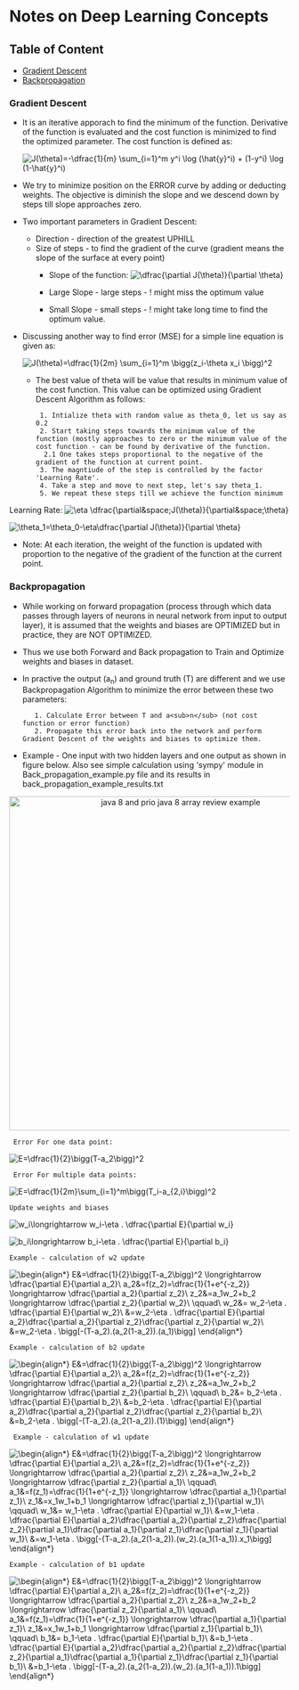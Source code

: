 # Notes on Deep Learning Concepts

## Table of Content
  * [Gradient Descent](#gradient-descent)
  * [Backpropagation](#backpropagation)

### Gradient Descent
  * It is an iterative apporach to find the minimum of the function. Derivative of the function is evaluated and the cost function is minimized to find the optimized parameter. The cost function is defined as:
      
      ![J(\theta)=-\dfrac{1}{m} \sum_{i=1}^m y^i \log (\hat{y}^i) + (1-y^i) \log (1-\hat{y}^i)](https://latex.codecogs.com/svg.latex?J(\theta)=-\dfrac{1}{m}&space;\sum_{i=1}^m&space;y^i&space;\log&space;(\hat{y}^i)&space;&plus;&space;(1-y^i)&space;\log&space;(1-\hat{y}^i))
  * We try to minimize position on the ERROR curve by adding or deducting weights. The objective is diminish the slope and we descend down by steps till slope approaches zero.
  * Two important parameters in Gradient Descent:
    * Direction - direction of the greatest UPHILL
    * Size of steps - to find the gradient of the curve (gradient means the slope of the surface at every point)
      * Slope of the function: 
        ![\dfrac{\partial J(\theta)}{\partial \theta}](https://latex.codecogs.com/svg.latex?\dfrac{\partial&space;J(\theta)}{\partial&space;\theta})

      * Large Slope - large steps - ! might miss the optimum value
      * Small Slope - small steps - ! might take long time to find the optimum value.
  * Discussing another way to find error (MSE) for a simple line equation is given as:
  
    ![J(\theta)=\dfrac{1}{2m} \sum_{i=1}^m \bigg(z_i-\theta x_i \bigg)^2 ](https://latex.codecogs.com/svg.latex?J(\theta)=\dfrac{1}{2m}&space;\sum_{i=1}^m&space;\bigg(z_i-\theta&space;x_i&space;\bigg)^2)
    * The best value of theta will be value that results in minimum value of the cost function. This value can be optimized using Gradient Descent Algorithm as follows:
    
      ```
       1. Intialize theta with random value as theta_0, let us say as 0.2
       2. Start taking steps towards the minimum value of the function (mostly approaches to zero or the minimum value of the cost function - can be found by derivative of the function.
        2.1 One takes steps proportional to the negative of the gradient of the function at current point.
       3. The magntiude of the step is controlled by the factor 'Learning Rate'.
       4. Take a step and move to next step, let's say theta_1.
       5. We repeat these steps till we achieve the function minimum
      ```
     
   Learning Rate:
   ![\eta \dfrac{\partial&space;J(\theta)}{\partial&space;\theta}](https://latex.codecogs.com/svg.latex?\eta&space;\dfrac{\partial&space;J(\theta)}{\partial&space;\theta})
   
   ![\theta_1=\theta_0-\eta\dfrac{\partial J(\theta)}{\partial \theta}](https://latex.codecogs.com/svg.latex?\theta_1=\theta_0-\eta\dfrac{\partial&space;J(\theta)}{\partial&space;\theta})
  * Note: At each iteration, the weight of the function is updated with proportion to the negative of the gradient of the function at the current point.

### Backpropagation
 * While working on forward propagation (process through which data passes through layers of neurons in neural network from input to output layer), it is assumed that the weights and biases are OPTIMIZED but in practice, they are NOT OPTIMIZED.
 * Thus we use both Forward and Back propagation to Train and Optimize weights and biases in dataset.
 * In practive the output (a<sub>n</sub>) and ground truth (T) are different and we use Backpropagation Algorithm to minimize the error between these two parameters:
 
    ```
       1. Calculate Error between T and a<sub>n</sub> (not cost function or error function)
       2. Propagate this error back into the network and perform Gradient Descent of the weights and biases to optimize them.
    ```
 * Example - One input with two hidden layers and one output as shown in figure below. Also see simple calculation using 'sympy' module in Back_propagation_example.py file and its results in back_propagation_example_results.txt


<p align="center">
  <img width="600" alt="java 8 and prio java 8  array review example" img align="center" src ="https://github.com/worklifesg/Deep-Learning-Specialization-In-Progress-/blob/master/images/Back_propagation.png">
</p> 

 
 
     Error For one data point:     
    
   ![E=\dfrac{1}{2}\bigg(T-a_2\bigg)^2](https://latex.codecogs.com/gif.latex?E=\dfrac{1}{2}\bigg(T-a_2\bigg)^2)
   
     Error For multiple data points:     
    
   ![E=\dfrac{1}{2m}\sum_{i=1}^m\bigg(T_i-a_{2,i}\bigg)^2](https://latex.codecogs.com/gif.latex?E=\dfrac{1}{2m}\sum_{i=1}^m\bigg(T_i-a_{2,i}\bigg)^2)
   
    Update weights and biases
 
   ![w_i\longrightarrow w_i-\eta . \dfrac{\partial E}{\partial w_i}](https://latex.codecogs.com/gif.latex?w_i\longrightarrow&space;w_i-\eta&space;.&space;\dfrac{\partial&space;E}{\partial&space;w_i})             
   
   ![b_i\longrightarrow b_i-\eta . \dfrac{\partial E}{\partial b_i}](https://latex.codecogs.com/gif.latex?b_i\longrightarrow&space;b_i-\eta&space;.&space;\dfrac{\partial&space;E}{\partial&space;b_i})

    Example - calculation of w2 update
   
   ![\begin{align*}
E&=\dfrac{1}{2}\bigg(T-a_2\bigg)^2 \longrightarrow \dfrac{\partial E}{\partial a_2}\\
a_2&=f(z_2)=\dfrac{1}{1+e^{-z_2}} \longrightarrow \dfrac{\partial a_2}{\partial z_2}\\
z_2&=a_1w_2+b_2 \longrightarrow \dfrac{\partial z_2}{\partial w_2}\\
\qquad\\
w_2&= w_2-\eta . \dfrac{\partial E}{\partial w_2}\\
&=w_2-\eta . \dfrac{\partial E}{\partial a_2}\dfrac{\partial a_2}{\partial z_2}\dfrac{\partial z_2}{\partial w_2}\\
&=w_2-\eta . \bigg[-(T-a_2).(a_2(1-a_2)).(a_1)\bigg]
\end{align*}](https://latex.codecogs.com/gif.latex?\begin{align*}&space;E&=\dfrac{1}{2}\bigg(T-a_2\bigg)^2&space;\longrightarrow&space;\dfrac{\partial&space;E}{\partial&space;a_2}\\&space;a_2&=f(z_2)=\dfrac{1}{1&plus;e^{-z_2}}&space;\longrightarrow&space;\dfrac{\partial&space;a_2}{\partial&space;z_2}\\&space;z_2&=a_1w_2&plus;b_2&space;\longrightarrow&space;\dfrac{\partial&space;z_2}{\partial&space;w_2}\\&space;\qquad\\&space;w_2&=&space;w_2-\eta&space;.&space;\dfrac{\partial&space;E}{\partial&space;w_2}\\&space;&=w_2-\eta&space;.&space;\dfrac{\partial&space;E}{\partial&space;a_2}\dfrac{\partial&space;a_2}{\partial&space;z_2}\dfrac{\partial&space;z_2}{\partial&space;w_2}\\&space;&=w_2-\eta&space;.&space;\bigg[-(T-a_2).(a_2(1-a_2)).(a_1)\bigg]&space;\end{align*})

    Example - calculation of b2 update
   
   ![\begin{align*}
E&=\dfrac{1}{2}\bigg(T-a_2\bigg)^2 \longrightarrow \dfrac{\partial E}{\partial a_2}\\
a_2&=f(z_2)=\dfrac{1}{1+e^{-z_2}} \longrightarrow \dfrac{\partial a_2}{\partial z_2}\\
z_2&=a_1w_2+b_2 \longrightarrow \dfrac{\partial z_2}{\partial b_2}\\
\qquad\\
b_2&= b_2-\eta . \dfrac{\partial E}{\partial b_2}\\
&=b_2-\eta . \dfrac{\partial E}{\partial a_2}\dfrac{\partial a_2}{\partial z_2}\dfrac{\partial z_2}{\partial b_2}\\
&=b_2-\eta . \bigg[-(T-a_2).(a_2(1-a_2)).(1)\bigg]
\end{align*}](https://latex.codecogs.com/gif.latex?\begin{align*}&space;E&=\dfrac{1}{2}\bigg(T-a_2\bigg)^2&space;\longrightarrow&space;\dfrac{\partial&space;E}{\partial&space;a_2}\\&space;a_2&=f(z_2)=\dfrac{1}{1&plus;e^{-z_2}}&space;\longrightarrow&space;\dfrac{\partial&space;a_2}{\partial&space;z_2}\\&space;z_2&=a_1w_2&plus;b_2&space;\longrightarrow&space;\dfrac{\partial&space;z_2}{\partial&space;b_2}\\&space;\qquad\\&space;b_2&=&space;b_2-\eta&space;.&space;\dfrac{\partial&space;E}{\partial&space;b_2}\\&space;&=b_2-\eta&space;.&space;\dfrac{\partial&space;E}{\partial&space;a_2}\dfrac{\partial&space;a_2}{\partial&space;z_2}\dfrac{\partial&space;z_2}{\partial&space;b_2}\\&space;&=b_2-\eta&space;.&space;\bigg[-(T-a_2).(a_2(1-a_2)).(1)\bigg]&space;\end{align*})


     Example - calculation of w1 update
   
   ![\begin{align*}
E&=\dfrac{1}{2}\bigg(T-a_2\bigg)^2 \longrightarrow \dfrac{\partial E}{\partial a_2}\\
a_2&=f(z_2)=\dfrac{1}{1+e^{-z_2}} \longrightarrow \dfrac{\partial a_2}{\partial z_2}\\
z_2&=a_1w_2+b_2 \longrightarrow \dfrac{\partial z_2}{\partial a_1}\\
\qquad\\
a_1&=f(z_1)=\dfrac{1}{1+e^{-z_1}} \longrightarrow \dfrac{\partial a_1}{\partial z_1}\\
z_1&=x_1w_1+b_1 \longrightarrow \dfrac{\partial z_1}{\partial w_1}\\
\qquad\\
w_1&= w_1-\eta . \dfrac{\partial E}{\partial w_1}\\
&=w_1-\eta . \dfrac{\partial E}{\partial a_2}\dfrac{\partial a_2}{\partial z_2}\dfrac{\partial z_2}{\partial a_1}\dfrac{\partial a_1}{\partial z_1}\dfrac{\partial z_1}{\partial w_1}\\
&=w_1-\eta . \bigg[-(T-a_2).(a_2(1-a_2)).(w_2).(a_1(1-a_1)).x_1\bigg]
\end{align*}](https://latex.codecogs.com/gif.latex?\begin{align*}&space;E&=\dfrac{1}{2}\bigg(T-a_2\bigg)^2&space;\longrightarrow&space;\dfrac{\partial&space;E}{\partial&space;a_2}\\&space;a_2&=f(z_2)=\dfrac{1}{1&plus;e^{-z_2}}&space;\longrightarrow&space;\dfrac{\partial&space;a_2}{\partial&space;z_2}\\&space;z_2&=a_1w_2&plus;b_2&space;\longrightarrow&space;\dfrac{\partial&space;z_2}{\partial&space;a_1}\\&space;\qquad\\&space;a_1&=f(z_1)=\dfrac{1}{1&plus;e^{-z_1}}&space;\longrightarrow&space;\dfrac{\partial&space;a_1}{\partial&space;z_1}\\&space;z_1&=x_1w_1&plus;b_1&space;\longrightarrow&space;\dfrac{\partial&space;z_1}{\partial&space;w_1}\\&space;\qquad\\&space;w_1&=&space;w_1-\eta&space;.&space;\dfrac{\partial&space;E}{\partial&space;w_1}\\&space;&=w_1-\eta&space;.&space;\dfrac{\partial&space;E}{\partial&space;a_2}\dfrac{\partial&space;a_2}{\partial&space;z_2}\dfrac{\partial&space;z_2}{\partial&space;a_1}\dfrac{\partial&space;a_1}{\partial&space;z_1}\dfrac{\partial&space;z_1}{\partial&space;w_1}\\&space;&=w_1-\eta&space;.&space;\bigg[-(T-a_2).(a_2(1-a_2)).(w_2).(a_1(1-a_1)).x_1\bigg]&space;\end{align*})

    Example - calculation of b1 update
   
   ![\begin{align*}
E&=\dfrac{1}{2}\bigg(T-a_2\bigg)^2 \longrightarrow \dfrac{\partial E}{\partial a_2}\\
a_2&=f(z_2)=\dfrac{1}{1+e^{-z_2}} \longrightarrow \dfrac{\partial a_2}{\partial z_2}\\
z_2&=a_1w_2+b_2 \longrightarrow \dfrac{\partial z_2}{\partial a_1}\\
\qquad\\
a_1&=f(z_1)=\dfrac{1}{1+e^{-z_1}} \longrightarrow \dfrac{\partial a_1}{\partial z_1}\\
z_1&=x_1w_1+b_1 \longrightarrow \dfrac{\partial z_1}{\partial b_1}\\
\qquad\\
b_1&= b_1-\eta . \dfrac{\partial E}{\partial b_1}\\
&=b_1-\eta . \dfrac{\partial E}{\partial a_2}\dfrac{\partial a_2}{\partial z_2}\dfrac{\partial z_2}{\partial a_1}\dfrac{\partial a_1}{\partial z_1}\dfrac{\partial z_1}{\partial b_1}\\
&=b_1-\eta . \bigg[-(T-a_2).(a_2(1-a_2)).(w_2).(a_1(1-a_1)).1\bigg]
\end{align*}](https://latex.codecogs.com/gif.latex?\begin{align*}&space;E&=\dfrac{1}{2}\bigg(T-a_2\bigg)^2&space;\longrightarrow&space;\dfrac{\partial&space;E}{\partial&space;a_2}\\&space;a_2&=f(z_2)=\dfrac{1}{1&plus;e^{-z_2}}&space;\longrightarrow&space;\dfrac{\partial&space;a_2}{\partial&space;z_2}\\&space;z_2&=a_1w_2&plus;b_2&space;\longrightarrow&space;\dfrac{\partial&space;z_2}{\partial&space;a_1}\\&space;\qquad\\&space;a_1&=f(z_1)=\dfrac{1}{1&plus;e^{-z_1}}&space;\longrightarrow&space;\dfrac{\partial&space;a_1}{\partial&space;z_1}\\&space;z_1&=x_1w_1&plus;b_1&space;\longrightarrow&space;\dfrac{\partial&space;z_1}{\partial&space;b_1}\\&space;\qquad\\&space;b_1&=&space;b_1-\eta&space;.&space;\dfrac{\partial&space;E}{\partial&space;b_1}\\&space;&=b_1-\eta&space;.&space;\dfrac{\partial&space;E}{\partial&space;a_2}\dfrac{\partial&space;a_2}{\partial&space;z_2}\dfrac{\partial&space;z_2}{\partial&space;a_1}\dfrac{\partial&space;a_1}{\partial&space;z_1}\dfrac{\partial&space;z_1}{\partial&space;b_1}\\&space;&=b_1-\eta&space;.&space;\bigg[-(T-a_2).(a_2(1-a_2)).(w_2).(a_1(1-a_1)).1\bigg]&space;\end{align*})
